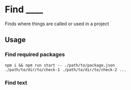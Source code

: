 # Find ____

Finds where things are called or used in a project

## Usage 

### Find required packages

`npm i && npm run start -- ./path/to/package.json ./path/to/dir/to/check-1 ./path/to/dir/to/check-2 ...`

### Find text


